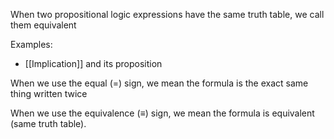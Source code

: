 When two propositional logic expressions have the same truth table, we call them equivalent

Examples:
- [[Implication]] and its proposition

When we use the equal ($=$) sign, we mean the formula is the exact same thing written twice

When we use the equivalence ($\equiv$) sign, we mean the formula is equivalent (same truth table).
